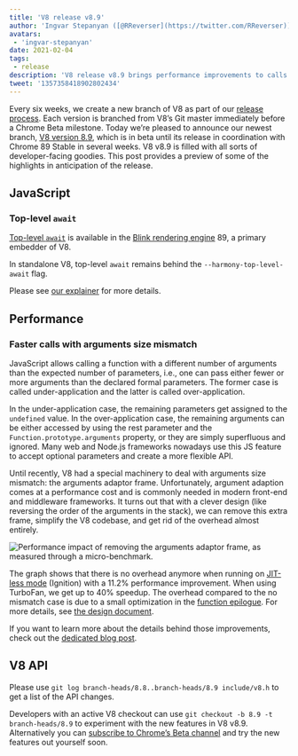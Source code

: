 ```yaml
---
title: 'V8 release v8.9'
author: 'Ingvar Stepanyan ([@RReverser](https://twitter.com/RReverser)), awaiting a call'
avatars:
 - 'ingvar-stepanyan'
date: 2021-02-04
tags:
 - release
description: 'V8 release v8.9 brings performance improvements to calls with argument size mismatch.'
tweet: '1357358418902802434'
---
```

Every six weeks, we create a new branch of V8 as part of our [release process](https://v8.dev/docs/release-process). Each version is branched from V8’s Git master immediately before a Chrome Beta milestone. Today we’re pleased to announce our newest branch, [V8 version 8.9](https://chromium.googlesource.com/v8/v8.git/+log/branch-heads/8.9), which is in beta until its release in coordination with Chrome 89 Stable in several weeks. V8 v8.9 is filled with all sorts of developer-facing goodies. This post provides a preview of some of the highlights in anticipation of the release.

## JavaScript

### Top-level `await`

[Top-level `await`](https://v8.dev/features/top-level-await) is available in the [Blink rendering engine](https://www.chromium.org/blink) 89, a primary embedder of V8.

In standalone V8, top-level `await` remains behind the `--harmony-top-level-await` flag.

Please see [our explainer](https://v8.dev/features/top-level-await) for more details.

## Performance

### Faster calls with arguments size mismatch

JavaScript allows calling a function with a different number of arguments than the expected number of parameters, i.e., one can pass either fewer or more arguments than the declared formal parameters. The former case is called under-application and the latter is called over-application.

In the under-application case, the remaining parameters get assigned to the `undefined` value. In the over-application case, the remaining arguments can be either accessed by using the rest parameter and the `Function.prototype.arguments` property, or they are simply superfluous and ignored. Many web and Node.js frameworks nowadays use this JS feature to accept optional parameters and create a more flexible API.

Until recently, V8 had a special machinery to deal with arguments size mismatch: the arguments adaptor frame. Unfortunately, argument adaption comes at a performance cost and is commonly needed in modern front-end and middleware frameworks. It turns out that with a clever design (like reversing the order of the arguments in the stack), we can remove this extra frame, simplify the V8 codebase, and get rid of the overhead almost entirely.

![Performance impact of removing the arguments adaptor frame, as measured through a micro-benchmark.](/_img/v8-release-89/perf.svg)

The graph shows that there is no overhead anymore when running on [JIT-less mode](https://v8.dev/blog/jitless) (Ignition) with a 11.2% performance improvement. When using TurboFan, we get up to 40% speedup. The overhead compared to the no mismatch case is due to a small optimization in the [function epilogue](https://source.chromium.org/chromium/chromium/src/+/master:v8/src/compiler/backend/x64/code-generator-x64.cc;l=4905;drc=5056f555010448570f7722708aafa4e55e1ad052). For more details, see [the design document](https://docs.google.com/document/d/15SQV4xOhD3K0omGJKM-Nn8QEaskH7Ir1VYJb9_5SjuM/edit).

If you want to learn more about the details behind those improvements, check out the [dedicated blog post](https://v8.dev/blog/adaptor-frame).

## V8 API

Please use `git log branch-heads/8.8..branch-heads/8.9 include/v8.h` to get a list of the API changes.

Developers with an active V8 checkout can use `git checkout -b 8.9 -t branch-heads/8.9` to experiment with the new features in V8 v8.9. Alternatively you can [subscribe to Chrome’s Beta channel](https://www.google.com/chrome/browser/beta.html) and try the new features out yourself soon.
